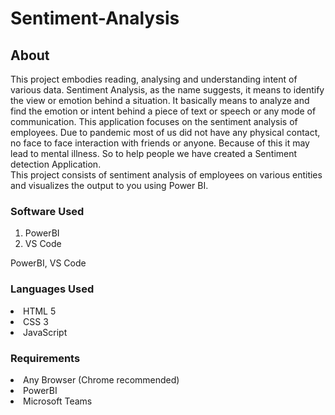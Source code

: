 # Sentiment-Analysis
<strong><h2>About</h2></strong>
This project embodies reading, analysing and understanding intent of various data.
Sentiment Analysis, as the name suggests, it means to identify the view or emotion behind a situation. It basically means to analyze and find the emotion or intent behind a piece of text or speech or any mode of communication. This application focuses on the sentiment analysis of employees.
Due to pandemic most of us did not have any physical contact, no face to face interaction with friends or anyone. Because of this it may lead to mental illness.
So to help people we have created a Sentiment detection Application.
<br>
This project consists of sentiment analysis of employees on various entities and visualizes the output to you using Power BI.

<h3>Software Used</h3>
<ol>
  <li>PowerBI</li>
  <li>VS Code</li>
</ol>
  
PowerBI, VS Code

<h3>Languages Used</h3>
<li>
  <ui>HTML 5</ui>
  </li>
  <li>
  <ui>CSS 3</ui>
  </li>
  <li>
  <ui>JavaScript</ui>
</li>




<h3>Requirements</h3>
<li>
<ui>Any Browser (Chrome recommended)</ui>
  </li>
  <li>
<ui>PowerBI</ui>
  </li>
    <li>
<ui>Microsoft Teams</ui>
</li>
